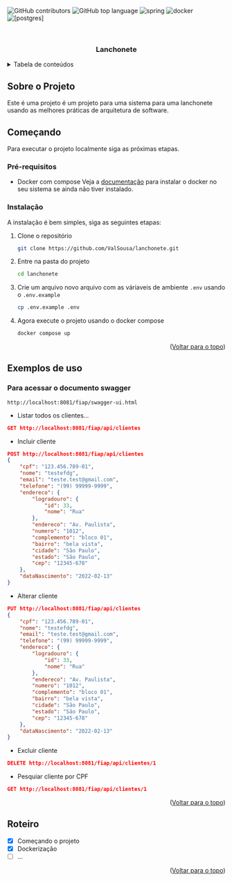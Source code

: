 <a name="readme-top"></a>

<!--
*** Template baseado em https://github.com/othneildrew/Best-README-Template 
-->

![GitHub contributors](https://img.shields.io/github/contributors/ValSousa/lanchonete?style=for-the-badge)
![GitHub top language](https://img.shields.io/github/languages/top/ValSousa/lanchonete?style=for-the-badge)
![spring](https://img.shields.io/badge/Spring-6DB33F?style=for-the-badge&logo=spring&logoColor=white)
![docker](https://img.shields.io/badge/Docker-2496ED?style=for-the-badge&logo=docker&logoColor=white)
![[postgres]](https://img.shields.io/badge/PostgreSQL-316192?style=for-the-badge&logo=postgresql&logoColor=white)



<!-- TITULO DO PROJETO -->
<br />
<div align="center">
  <h3 align="center">Lanchonete</h3>
</div>



<!-- TABELA DE CONTEUDOS -->
<details>
  <summary>Tabela de conteúdos</summary>
  <ol>
    <li>
      <a href="#sobre-o-projeto">Sobre o Projeto</a>
    </li>
    <li>
      <a href="#começando">Começando</a>
      <ul>
        <li><a href="#pré-requisitos">Pré-requisitos</a></li>
        <li><a href="#instalação">Instalação</a></li>
      </ul>
    </li>
    <li><a href="#exemplos-de-uso">Exemplos de uso</a></li>
    <li><a href="#roteiro">Roteiro</a></li>
  </ol>
</details>



<!-- SOBRE O PROJETO -->
## Sobre o Projeto

Este é uma projeto é um projeto para uma sistema para uma lanchonete usando as melhores práticas de arquitetura de software. 


<!-- COMECANDO -->
## Começando

Para executar o projeto localmente siga as próximas etapas.

### Pré-requisitos

* Docker com compose
  Veja a [documentação](https://docs.docker.com/engine/install/) para instalar o docker no seu sistema se ainda não tiver instalado.

### Instalação

A instalação é bem simples, siga as seguintes etapas:

1. Clone o repositório
   ```sh
   git clone https://github.com/ValSousa/lanchonete.git
   ```
2. Entre na pasta do projeto
   ```sh
   cd lanchonete
   ```
3. Crie um arquivo novo arquivo com as váriaveis de ambiente `.env` usando o `.env.example`
   ```sh
   cp .env.example .env
   ```
4. Agora execute o projeto usando o docker compose
   ```sh
   docker compose up
   ```

<p align="right">(<a href="#readme-top">Voltar para o topo</a>)</p>



<!-- EXEMPLOS DE USO -->
## Exemplos de uso

### Para acessar o documento swagger
	http://localhost:8081/fiap/swagger-ui.html


- Listar todos os clientes...

```json
GET http://localhost:8081/fiap/api/clientes
```

- Incluir cliente

```json
POST http://localhost:8081/fiap/api/clientes
{
    "cpf": "123.456.789-01",
    "nome": "testefdg",
    "email": "teste.test@gmail.com",
    "telefone": "(99) 99999-9999",
    "endereco": {
        "logradouro": {
            "id": 33,
            "nome": "Rua"
        },
        "endereco": "Av. Paulista",
        "numero": "1012",
        "complemento": "bloco 01",
        "bairro": "bela vista",
        "cidade": "São Paulo",
        "estado": "São Paulo",
        "cep": "12345-678"
    },
    "dataNascimento": "2022-02-13"
}
```

- Alterar cliente

```json
PUT http://localhost:8081/fiap/api/clientes
{
    "cpf": "123.456.789-01",
    "nome": "testefdg",
    "email": "teste.test@gmail.com",
    "telefone": "(99) 99999-9999",
    "endereco": {
        "logradouro": {
            "id": 33,
            "nome": "Rua"
        },
        "endereco": "Av. Paulista",
        "numero": "1012",
        "complemento": "bloco 01",
        "bairro": "bela vista",
        "cidade": "São Paulo",
        "estado": "São Paulo",
        "cep": "12345-678"
    },
    "dataNascimento": "2022-02-13"
}
```

- Excluir cliente

```json
DELETE http://localhost:8081/fiap/api/clientes/1
```

- Pesquiar cliente por CPF

```json
GET http://localhost:8081/fiap/api/clientes/1
```

<p align="right">(<a href="#readme-top">Voltar para o topo</a>)</p>



<!-- ROTEIRO -->
## Roteiro

- [x] Começando o projeto
- [x] Dockerização
- [ ] ...

<p align="right">(<a href="#readme-top">Voltar para o topo</a>)</p>
